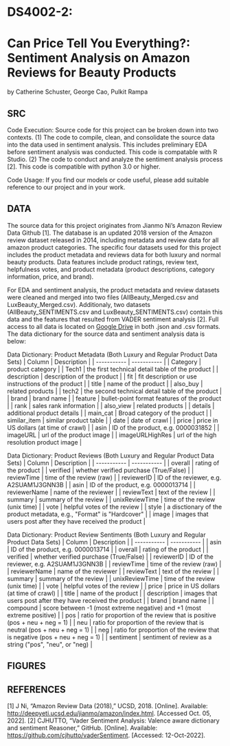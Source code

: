 # DS4002-2: 
# Can Price Tell You Everything?: Sentiment Analysis on Amazon Reviews for Beauty Products
by Catherine Schuster, George Cao, Pulkit Rampa

## SRC

Code Execution:
Source code for this project can be broken down into two contexts. (1) The code to compile, clean, and consolidate the source data into the data used in sentiment analysis. This includes preliminary EDA before sentiment analysis was conducted. This code is compatable with R Studio. (2) The code to conduct and analyze the sentiment analysis process [2]. This code is compatible with python 3.0 or higher.

Code Usage:
If you find our models or code useful, please add suitable reference to our project and in your work.

## DATA

The source data for this project originates from Jianmo Ni’s Amazon Review Data Github [1]. The database is an updated 2018 version of the Amazon review dataset released in 2014, including metadata and review data for all amazon product categories. The specific four datasets used for this project includes the product metadata and reviews data for both luxury and normal beauty products. Data features include product ratings, review text, helpfulness votes, and product metadata (product descriptions, category information, price, and brand). 

For EDA and sentiment analysis, the product metadata and review datasets were cleaned and merged into two files (AllBeauty_Merged.csv and LuxBeauty_Merged.csv). Additionaly, two datasets (AllBeauty_SENTIMENTS.csv and LuxBeauty_SENTIMENTS.csv) contain this data and the features that resulted from VADER sentiment analysis [2]. Full access to all data is located on [Google Drive](https://drive.google.com/drive/folders/1c7KIYtGGA-7gxoceWI1QzwiTHkDHpakx?usp=sharing) in both .json and .csv formats. The data dictionary for the source data and sentiment analysis data is below:

Data Dictionary: Product Metadata (Both Luxury and Regular Product Data Sets)
| Column      | Description |
| ----------- | ----------- |
| Category      | product category       |
| Tech1   | the first technical detail table of the product        |
| description   | description of the product        |
| fit   | fit description or use instructions of the product        |
| title   | name of the product        |
| also_buy   | related products        |
| tech2   | the second technical detail table of the product        |
| brand   | brand name        |
| feature   | bullet-point format features of the product       |
| rank   | sales rank information        |
| also_view   | related products        |
| details   | additional product details        |
| main_cat   | Broad category of the product        |
| similar_item   | similar product table        |
| date   | date of crawl        |
| price   | price in US dollars (at time of crawl)        |
| asin   | ID of the product, e.g. 0000031852        |
| imageURL   | url of the product image        |
| imageURLHighRes   | url of the high resolution product image        |

Data Dictionary: Product Reviews (Both Luxury and Regular Product Data Sets)
| Column      | Description |
| ----------- | ----------- |
| overall      | rating of the product       |
| verified   | whether verified purchase (True/False)     |
| reviewTime   | time of the review (raw)        |
| reviewerID   | ID of the reviewer, e.g. A2SUAM1J3GNN3B        |
| asin   | ID of the product, e.g. 0000013714        |
| reviewerName   | name of the reviewer        |
| reviewText   | text of the review        |
| summary   | summary of the review        |
| unixReviewTime   | time of the review (unix time)        |
| vote   | helpful votes of the review       |
| style   | a disctionary of the product metadata, e.g., "Format" is "Hardcover"       |
| image   | images that users post after they have received the product        |

Data Dictionary: Product Review Sentiments (Both Luxury and Regular Product Data Sets)
| Column      | Description |
| ----------- | ----------- |
| asin      | ID of the product, e.g. 0000013714       |
| overall   | rating of the product     |
| verified   | whether verified purchase (True/False)        |
| reviewerID   | ID of the reviewer, e.g. A2SUAM1J3GNN3B        |
| reviewTime   | time of the review (raw)        |
| reviewerName   | name of the reviewer        |
| reviewText   | text of the review        |
| summary   | summary of the review        |
| unixReviewTime   | time of the review (unix time)        |
| vote   | helpful votes of the review       |
| price   | price in US dollars (at time of crawl)       |
| title   | name of the product         |
| description   | images that users post after they have received the product        |
| brand   | brand name         |
| compound   | score between -1 (most extreme negative) and +1 (most extreme positive)        |
| pos   | ratio for proportion of the review that is positive (pos + neu + neg = 1)       |
| neu   | ratio for proportion of the review that is neutral  (pos + neu + neg = 1)      |
| neg   | ratio for proportion of the review that is negative  (pos + neu + neg = 1)      |
| sentiment   | sentiment of review as a string  ("pos", "neu", or "neg)    |

## FIGURES


## REFERENCES

[1] J Ni, “Amazon Review Data (2018),” UCSD, 2018. [Online]. Available: http://deepyeti.ucsd.edu/jianmo/amazon/index.html. [Accessed Oct. 05, 2022].
[2] CJHUTTO, “Vader Sentiment Analysis: Valence aware dictionary and sentiment Reasoner,” GitHub. [Online]. Available: https://github.com/cjhutto/vaderSentiment. [Accessed: 12-Oct-2022].
